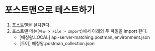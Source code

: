 # 포스트맨으로 테스트하기
1. 포스트맨을 설치한다.
1. 포스트맨 메뉴(`메뉴 > File > Import`)에서 아래의 두 파일을 import 한다.
    - [매칭왕.LOCAL] api-server-matching.postman_environment.json
    - [토이] 매칭왕.postman_collection.json
